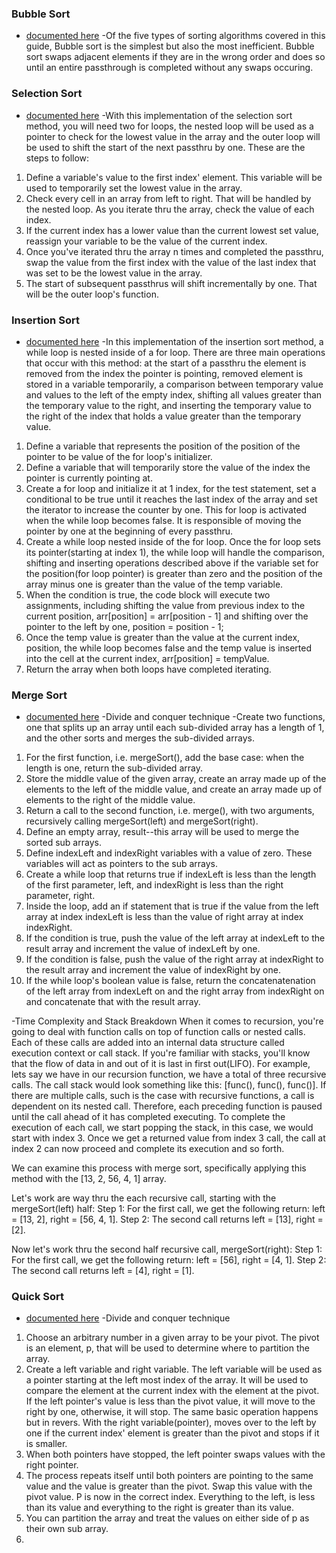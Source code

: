 ### Bubble Sort
- [documented here](https://guide.freecodecamp.org/algorithms/sorting-algorithms/bubble-sort/)
-Of the five types of sorting algorithms covered in this guide, Bubble sort is the simplest but also the most inefficient. Bubble sort swaps adjacent elements if they are in the wrong order and does so until an entire passthrough is completed without any swaps occuring.

### Selection Sort
- [documented here](https://guide.freecodecamp.org/algorithms/sorting-algorithms/selection-sort)
-With this implementation of the selection sort method, you will need two for loops, the nested
loop will be used as a pointer to check for the lowest value in the array and the outer loop
will be used to shift the start of the next passthru by one.
These are the steps to follow:
1. Define a variable's value to the first index' element. This variable will be used to temporarily 
set the lowest value in the array. 
2. Check every cell in an array from left to right. That will be handled by the nested loop. As 
you iterate thru the array, check the value of each index. 
3. If the current index has a lower value than the current lowest set value, reassign your variable 
to be the value of the current index. 
4. Once you've iterated thru the array n times and completed the passthru, swap the value from 
the first index with the value of the last index that was set to be the lowest value in the array. 
5. The start of subsequent passthrus will shift incrementally by one. That will be the outer 
loop's function.

### Insertion Sort
- [documented here](https://guide.freecodecamp.org/algorithms/sorting-algorithms/insertion-sort)
-In this implementation of the insertion sort method, a while loop is nested inside of a for
loop. There are three main operations that occur with this method: at the start of a passthru
the element is removed from the index the pointer is pointing, removed element is stored in a 
variable temporarily, a comparison between temporary value and values to the left of the empty 
index, shifting all values greater than the temporary value to the right, and inserting
the temporary value to the right of the index that holds a value greater than the temporary value.
1. Define a variable that represents the position of the position of the pointer to be value of 
the for loop's initializer.
2. Define a variable that will temporarily store the value of the index the pointer is currently 
pointing at.
3. Create a for loop and initialize it at 1 index, for the test statement, set a conditional to 
be true until it reaches the last index of the array and set the iterator to increase the counter
by one. This for loop is activated when the while loop becomes false. It is responsible of moving 
the pointer by one at the beginning of every passthru. 
4. Create a while loop nested inside of the for loop. Once the for loop sets its pointer(starting
at index 1), the while loop will handle the comparison, shifting and inserting operations
described above if the variable set for the position(for loop pointer) is 
greater than zero and the position of the array minus one is greater than the value of the temp 
variable.
5. When the condition is true, the code block will execute two assignments, including shifting the value from previous index to the current position, arr[position] = arr[position - 1] and shifting over the pointer to the left by one, position = position - 1;
6. Once the temp value is greater than the value at the current index, position, the while loop becomes false and the temp value is inserted into the cell at the current index, arr[position] = tempValue.
7. Return the array when both loops have completed iterating. 

### Merge Sort
- [documented here](https://guide.freecodecamp.org/algorithms/sorting-algorithms/merge-sort)
-Divide and conquer technique
-Create two functions, one that splits up an array until each sub-divided array has a length of 1, and the other sorts and merges the sub-divided arrays.
1. For the first function, i.e. mergeSort(), add the base case: when the length is one, return the sub-divided array.
2. Store the middle value of the given array, create an array made up of the elements to the left of the middle value, and create an array made up of elements to the right of the middle value.
3. Return a call to the second function, i.e. merge(), with two arguments, recursively calling mergeSort(left) and mergeSort(right). 
4. Define an empty array, result--this array will be used to merge the 
sorted sub arrays.
5. Define indexLeft and indexRight variables with a value of zero. These
variables will act as pointers to the sub arrays.
6. Create a while loop that returns true if indexLeft is less than the 
length of the first parameter, left, and indexRight is less than the right
parameter, right.
7. Inside the loop, add an if statement that is true if the value from the left array at index indexLeft is less than the value of right array at index
indexRight.
8. If the condition is true, push the value of the left array at indexLeft to the result array and increment the value of indexLeft by one.
9. If the condition is false, push the value of the right array at indexRight to the result array and increment the value of indexRight by one.
10. If the while loop's boolean value is false, return the concatenatenation of the left array from indexLeft on and the right array from indexRight on and concatenate that with the result array.

-Time Complexity and Stack Breakdown
When it comes to recursion, you're going to deal with function calls on top of function calls or nested calls. Each of these calls
are added into an internal data structure called execution context or call stack. If you're familiar with stacks, you'll know that the flow of data in and out of it is last in first out(LIFO). For example, lets say we have in our recursion function, we have a total of three recursive calls. The call stack would look something like this: [func(), func(), func()]. If there are multiple calls, such is the case with recursive functions, a call is dependent on its nested call. Therefore, each preceding function is paused until the call ahead of it has completed executing. To complete the execution of each call, we start popping the stack, in this case, we would start with index 3. Once we get a returned value from index 3 call, the call at index 2 can now proceed and complete its execution and so forth.

We can examine this process with merge sort, specifically applying this method with the [13, 2, 56, 4, 1] array. 

Let's work are way thru the each recursive call, starting with the mergeSort(left) half:
Step 1: For the first call, we get the following return: left = [13, 2], right = [56, 4, 1].
Step 2: The second call returns left = [13], right = [2].

Now let's work thru the second half recursive call, mergeSort(right):
Step 1: For the first call, we get the following return: left = [56], right = [4, 1].
Step 2: The second call returns left = [4], right = [1].


### Quick Sort
- [documented here](https://guide.freecodecamp.org/algorithms/sorting-algorithms/quick-sort)
-Divide and conquer technique

1. Choose an arbitrary number in a given array to be your pivot. The pivot is an element, p, that will be used to determine where to partition the array.
2. Create a left variable and right variable. The left variable will be used as a pointer starting at the left most index of the array.
   It will be used to compare the element at the current index with the element at the pivot. If the left pointer's value is less than
   the pivot value, it will move to the right by one, otherwise, it will stop. The same basic operation happens but in revers. With the right 
   variable(pointer), moves over to the left by one if the current index' element is greater than the pivot and stops if it is smaller. 
3. When both pointers have stopped, the left pointer swaps values with the right pointer.
4. The process repeats itself until both pointers are pointing to the same value and the value is greater than the pivot. Swap this value with 
   the pivot value. P is now in the correct index. Everything to the left, is less than its value and everything to the right is greater than 
   its value.
5. You can partition the array and treat the values on either side of p as their own sub array.
6. 